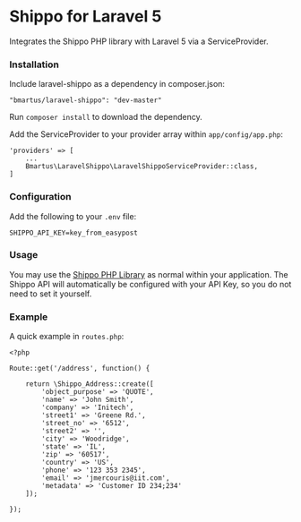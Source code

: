 Shippo for Laravel 5
==============

Integrates the Shippo PHP library with Laravel 5 via a ServiceProvider.

### Installation

Include laravel-shippo as a dependency in composer.json:

~~~
"bmartus/laravel-shippo": "dev-master"
~~~

Run `composer install` to download the dependency.

Add the ServiceProvider to your provider array within `app/config/app.php`:

~~~
'providers' => [
    ...
    Bmartus\LaravelShippo\LaravelShippoServiceProvider::class,
]
~~~

### Configuration

Add the following to your `.env` file:
~~~
SHIPPO_API_KEY=key_from_easypost
~~~

### Usage

You may use the [Shippo PHP Library](https://github.com/goshippo/shippo-php-client) as normal within your application. The Shippo API will automatically be configured with your API Key, so you do not need to set it yourself.

### Example

A quick example in `routes.php`: 
~~~
<?php

Route::get('/address', function() {

    return \Shippo_Address::create([
        'object_purpose' => 'QUOTE',
        'name' => 'John Smith',
        'company' => 'Initech',
        'street1' => 'Greene Rd.',
        'street_no' => '6512',
        'street2' => '',
        'city' => 'Woodridge',
        'state' => 'IL',
        'zip' => '60517',
        'country' => 'US',
        'phone' => '123 353 2345',
        'email' => 'jmercouris@iit.com',
        'metadata' => 'Customer ID 234;234'
    ]);

});

~~~
